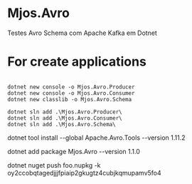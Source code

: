 # Mjos.Avro
Testes Avro Schema  com Apache Kafka em Dotnet

# For create applications
```

dotnet new console -o Mjos.Avro.Producer
dotnet new console -o Mjos.Avro.Consumer
dotnet new classlib -o Mjos.Avro.Schema

dotnet sln add .\Mjos.Avro.Producer\
dotnet sln add .\Mjos.Avro.Consumer\
dotnet sln add .\Mjos.Avro.Schema\

```

dotnet tool install --global Apache.Avro.Tools --version 1.11.2

dotnet add package Mjos.Avro --version 1.1.0

dotnet nuget push foo.nupkg -k oy2ccobqtagedjjjfpiaip2gkugtz4cubjkqmupamv5fo4